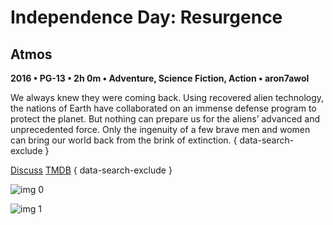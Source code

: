 # Independence Day: Resurgence

## Atmos

**2016 • PG-13 • 2h 0m • Adventure, Science Fiction, Action • aron7awol**

We always knew they were coming back. Using recovered alien technology, the nations of Earth have collaborated on an immense defense program to protect the planet. But nothing can prepare us for the aliens’ advanced and unprecedented force. Only the ingenuity of a few brave men and women can bring our world back from the brink of extinction.
{ data-search-exclude }

[Discuss](https://www.avsforum.com/threads/bass-eq-for-filtered-movies.2995212/post-56885250)  [TMDB](47933)
{ data-search-exclude }

![img 0](https://i.imgur.com/L1SVgE8.jpg)

![img 1](https://i.imgur.com/43FJNkV.png)

